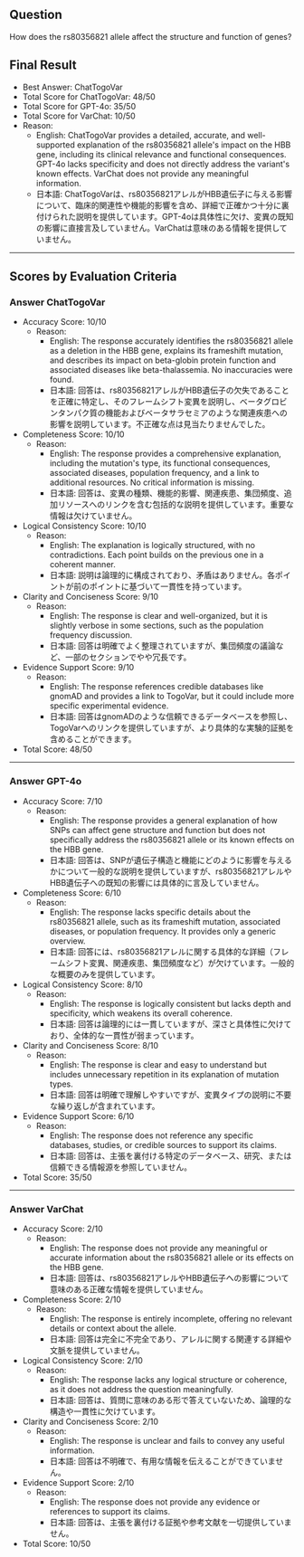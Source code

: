 ## Question

How does the rs80356821 allele affect the structure and function of genes?

## Final Result

- Best Answer: ChatTogoVar
- Total Score for ChatTogoVar: 48/50
- Total Score for GPT-4o: 35/50
- Total Score for VarChat: 10/50
- Reason:
  - English: ChatTogoVar provides a detailed, accurate, and well-supported explanation of the rs80356821 allele's impact on the HBB gene, including its clinical relevance and functional consequences. GPT-4o lacks specificity and does not directly address the variant's known effects. VarChat does not provide any meaningful information.
  - 日本語: ChatTogoVarは、rs80356821アレルがHBB遺伝子に与える影響について、臨床的関連性や機能的影響を含め、詳細で正確かつ十分に裏付けられた説明を提供しています。GPT-4oは具体性に欠け、変異の既知の影響に直接言及していません。VarChatは意味のある情報を提供していません。

---

## Scores by Evaluation Criteria

### Answer ChatTogoVar
- Accuracy Score: 10/10
  - Reason: 
    - English: The response accurately identifies the rs80356821 allele as a deletion in the HBB gene, explains its frameshift mutation, and describes its impact on beta-globin protein function and associated diseases like beta-thalassemia. No inaccuracies were found.
    - 日本語: 回答は、rs80356821アレルがHBB遺伝子の欠失であることを正確に特定し、そのフレームシフト変異を説明し、ベータグロビンタンパク質の機能およびベータサラセミアのような関連疾患への影響を説明しています。不正確な点は見当たりませんでした。
- Completeness Score: 10/10
  - Reason: 
    - English: The response provides a comprehensive explanation, including the mutation's type, its functional consequences, associated diseases, population frequency, and a link to additional resources. No critical information is missing.
    - 日本語: 回答は、変異の種類、機能的影響、関連疾患、集団頻度、追加リソースへのリンクを含む包括的な説明を提供しています。重要な情報は欠けていません。
- Logical Consistency Score: 10/10
  - Reason: 
    - English: The explanation is logically structured, with no contradictions. Each point builds on the previous one in a coherent manner.
    - 日本語: 説明は論理的に構成されており、矛盾はありません。各ポイントが前のポイントに基づいて一貫性を持っています。
- Clarity and Conciseness Score: 9/10
  - Reason: 
    - English: The response is clear and well-organized, but it is slightly verbose in some sections, such as the population frequency discussion.
    - 日本語: 回答は明確でよく整理されていますが、集団頻度の議論など、一部のセクションでやや冗長です。
- Evidence Support Score: 9/10
  - Reason: 
    - English: The response references credible databases like gnomAD and provides a link to TogoVar, but it could include more specific experimental evidence.
    - 日本語: 回答はgnomADのような信頼できるデータベースを参照し、TogoVarへのリンクを提供していますが、より具体的な実験的証拠を含めることができます。
- Total Score: 48/50

---

### Answer GPT-4o
- Accuracy Score: 7/10
  - Reason: 
    - English: The response provides a general explanation of how SNPs can affect gene structure and function but does not specifically address the rs80356821 allele or its known effects on the HBB gene.
    - 日本語: 回答は、SNPが遺伝子構造と機能にどのように影響を与えるかについて一般的な説明を提供していますが、rs80356821アレルやHBB遺伝子への既知の影響には具体的に言及していません。
- Completeness Score: 6/10
  - Reason: 
    - English: The response lacks specific details about the rs80356821 allele, such as its frameshift mutation, associated diseases, or population frequency. It provides only a generic overview.
    - 日本語: 回答には、rs80356821アレルに関する具体的な詳細（フレームシフト変異、関連疾患、集団頻度など）が欠けています。一般的な概要のみを提供しています。
- Logical Consistency Score: 8/10
  - Reason: 
    - English: The response is logically consistent but lacks depth and specificity, which weakens its overall coherence.
    - 日本語: 回答は論理的には一貫していますが、深さと具体性に欠けており、全体的な一貫性が弱まっています。
- Clarity and Conciseness Score: 8/10
  - Reason: 
    - English: The response is clear and easy to understand but includes unnecessary repetition in its explanation of mutation types.
    - 日本語: 回答は明確で理解しやすいですが、変異タイプの説明に不要な繰り返しが含まれています。
- Evidence Support Score: 6/10
  - Reason: 
    - English: The response does not reference any specific databases, studies, or credible sources to support its claims.
    - 日本語: 回答は、主張を裏付ける特定のデータベース、研究、または信頼できる情報源を参照していません。
- Total Score: 35/50

---

### Answer VarChat
- Accuracy Score: 2/10
  - Reason: 
    - English: The response does not provide any meaningful or accurate information about the rs80356821 allele or its effects on the HBB gene.
    - 日本語: 回答は、rs80356821アレルやHBB遺伝子への影響について意味のある正確な情報を提供していません。
- Completeness Score: 2/10
  - Reason: 
    - English: The response is entirely incomplete, offering no relevant details or context about the allele.
    - 日本語: 回答は完全に不完全であり、アレルに関する関連する詳細や文脈を提供していません。
- Logical Consistency Score: 2/10
  - Reason: 
    - English: The response lacks any logical structure or coherence, as it does not address the question meaningfully.
    - 日本語: 回答は、質問に意味のある形で答えていないため、論理的な構造や一貫性に欠けています。
- Clarity and Conciseness Score: 2/10
  - Reason: 
    - English: The response is unclear and fails to convey any useful information.
    - 日本語: 回答は不明確で、有用な情報を伝えることができていません。
- Evidence Support Score: 2/10
  - Reason: 
    - English: The response does not provide any evidence or references to support its claims.
    - 日本語: 回答は、主張を裏付ける証拠や参考文献を一切提供していません。
- Total Score: 10/50